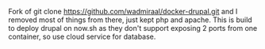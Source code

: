 Fork of git clone https://github.com/wadmiraal/docker-drupal.git and I removed most of things from there, just kept php and apache. This is build to deploy drupal on now.sh as they don't support exposing 2 ports from one container, so use cloud service for database.
